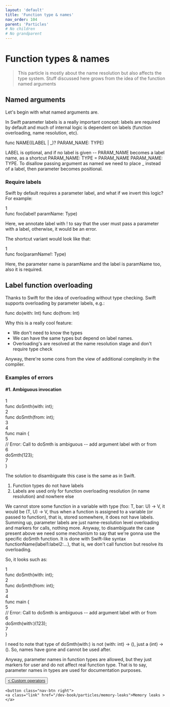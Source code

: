 ```yaml
---
layout: 'default'
title: 'Function type & names'
nav_order: 104
parent: 'Particles'
# No children
# No grandparent
---
```


# Function types & names

> This particle is mostly about the name resolution but also affects the type system.
> Stuff discussed here grows from the idea of the function named arguments

## Named arguments

Let's begin with what named arguments are.

In Swift parameter labels is a really important concept: labels are required by default and much of internal logic is dependent on labels (function overloading, name resolution, etc).

<div class="code-fence">
            <div class="copy"><i class="far fa-copy"></i></div>
            <div class="code">func NAME((LABEL | _)? PARAM_NAME: TYPE)
</div>
        </div>

<span class="inline-code highlight-jc hljs">LABEL</span> is optional, and if no label is given -- <span class="inline-code highlight-jc hljs">PARAM_NAME</span> becomes a label name, as a shortcut <span class="inline-code highlight-jc hljs">PARAM_NAME: TYPE</span> = <span class="inline-code highlight-jc hljs">PARAM_NAME PARAM_NAME: TYPE</span>.
To disallow passing argument as named we need to place <span class="inline-code highlight-jc hljs">_</span> instead of a label, then parameter becomes positional.

### Require labels

Swift by default requires a parameter label, and what if we invert this logic?
For example:

<div class="code-fence highlight-jacy">
            <div class="copy"><i class="far fa-copy"></i></div>
            <div class="code line-numbers highlight-jc hljs">
                <div class="line-num" data-line-num="1">1</div><div class="line"><span class="hljs-keyword">func</span> <span class="hljs-title function_">foo</span>(label! paramName: Type)</div>
            </div>
        </div>

Here, we annotate <span class="inline-code highlight-jc hljs">label</span> with <span class="inline-code highlight-jc hljs">!</span> to say that the user must pass a parameter with a label, otherwise, it would be an error.

The shortcut variant would look like that:

<div class="code-fence highlight-jacy">
            <div class="copy"><i class="far fa-copy"></i></div>
            <div class="code line-numbers highlight-jc hljs">
                <div class="line-num" data-line-num="1">1</div><div class="line"><span class="hljs-keyword">func</span> <span class="hljs-title function_">foo</span>(paramName!: Type)</div>
            </div>
        </div>

Here, the parameter name is <span class="inline-code highlight-jc hljs">paramName</span> and the label is <span class="inline-code highlight-jc hljs">paramName</span> too, also it is required.

## Label function overloading

Thanks to Swift for the idea of overloading without type checking.
Swift supports overloading by parameter labels, e.g.:

<div class="code-fence">
            <div class="copy"><i class="far fa-copy"></i></div>
            <div class="code">func do(with: Int)
func do(from: Int)
</div>
        </div>

Why this is a really cool feature:

- We don't need to know the types
- We can have the same types but depend on label names.
- Overloading's are resolved at the name resolution stage and don't require type check

Anyway, there're some cons from the view of additional complexity in the compiler.

### Examples of errors

#### #1. Ambiguous invocation

<div class="code-fence highlight-jacy">
            <div class="copy"><i class="far fa-copy"></i></div>
            <div class="code line-numbers highlight-jc hljs">
                <div class="line-num" data-line-num="1">1</div><div class="line"><span class="hljs-keyword">func</span> <span class="hljs-title function_">doSmth</span>(with: <span class="hljs-type">int</span>);</div><div class="line-num" data-line-num="2">2</div><div class="line"><span class="hljs-keyword">func</span> <span class="hljs-title function_">doSmth</span>(from: <span class="hljs-type">int</span>);</div><div class="line-num" data-line-num="3">3</div><div class="line"></div><div class="line-num" data-line-num="4">4</div><div class="line"><span class="hljs-keyword">func</span> <span class="hljs-title function_">main</span> {</div><div class="line-num" data-line-num="5">5</div><div class="line">    <span class="hljs-comment">// Error: Call to <span class="inline-code highlight-jc hljs">doSmth</span> is ambiguous -- add argument label <span class="inline-code highlight-jc hljs">with</span> or <span class="inline-code highlight-jc hljs">from</span></span></div><div class="line-num" data-line-num="6">6</div><div class="line">    <span class="hljs-title function_ invoke__">doSmth</span>(<span class="hljs-number">123</span>);</div><div class="line-num" data-line-num="7">7</div><div class="line">}</div>
            </div>
        </div>

The solution to disambiguate this case is the same as in Swift.

1. Function types do not have labels
2. Labels are used only for function overloading resolution (in name resolution) and nowhere else

We cannot store some function in a variable with type <span class="inline-code highlight-jc hljs">(foo: T, bar: U) <span class="hljs-operator">-&gt;</span> V</span>, it would be <span class="inline-code highlight-jc hljs">(T, U) <span class="hljs-operator">-&gt;</span> V</span>, thus when a function is assigned to a variable (or passed to function), that is, stored somewhere, it does not have labels.
Summing up, parameter labels are just name-resolution level overloading and markers for calls, nothing more.
Anyway, to disambiguate the case present above we need some mechanism to say that we're gonna use the specific <span class="inline-code highlight-jc hljs">doSmth</span> function. It is done with Swift-like syntax <span class="inline-code highlight-jc hljs"><span class="hljs-title function_ invoke__">functionName</span>(label1:label2:...)</span>, that is, we don't call function but resolve its overloading.

So, it looks such as:

<div class="code-fence highlight-jacy">
            <div class="copy"><i class="far fa-copy"></i></div>
            <div class="code line-numbers highlight-jc hljs">
                <div class="line-num" data-line-num="1">1</div><div class="line"><span class="hljs-keyword">func</span> <span class="hljs-title function_">doSmth</span>(with: <span class="hljs-type">int</span>);</div><div class="line-num" data-line-num="2">2</div><div class="line"><span class="hljs-keyword">func</span> <span class="hljs-title function_">doSmth</span>(from: <span class="hljs-type">int</span>);</div><div class="line-num" data-line-num="3">3</div><div class="line"></div><div class="line-num" data-line-num="4">4</div><div class="line"><span class="hljs-keyword">func</span> <span class="hljs-title function_">main</span> {</div><div class="line-num" data-line-num="5">5</div><div class="line">    <span class="hljs-comment">// Error: Call to <span class="inline-code highlight-jc hljs">doSmth</span> is ambiguous -- add argument label <span class="inline-code highlight-jc hljs">with</span> or <span class="inline-code highlight-jc hljs">from</span></span></div><div class="line-num" data-line-num="6">6</div><div class="line">    <span class="hljs-title function_ invoke__">doSmth</span>(with:)(<span class="hljs-number">123</span>);</div><div class="line-num" data-line-num="7">7</div><div class="line">}</div>
            </div>
        </div>

I need to note that type of <span class="inline-code highlight-jc hljs"><span class="hljs-title function_ invoke__">doSmth</span>(with:)</span> is not <span class="inline-code highlight-jc hljs">(with: <span class="hljs-type">int</span>) <span class="hljs-operator">-&gt;</span> ()</span>, just a <span class="inline-code highlight-jc hljs">(<span class="hljs-type">int</span>) <span class="hljs-operator">-&gt;</span> ()</span>.
So, names have gone and cannot be used after.

Anyway, parameter names in function types are allowed, but they just markers for user and do not affect real function type. That is to say, parameter names in types are used for documentation purposes.
<div class="nav-btn-block">
    <button class="nav-btn left">
    <a class="link" href="/dev-book/particles/custom-operators">< Custom operators</a>
</button>

    <button class="nav-btn right">
    <a class="link" href="/dev-book/particles/memory-leaks">Memory leaks ></a>
</button>

</div>
